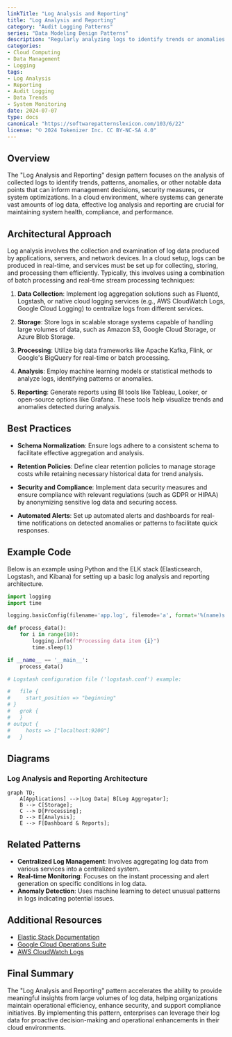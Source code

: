 ```yaml
---
linkTitle: "Log Analysis and Reporting"
title: "Log Analysis and Reporting"
category: "Audit Logging Patterns"
series: "Data Modeling Design Patterns"
description: "Regularly analyzing logs to identify trends or anomalies. This pattern aids in monitoring system behavior and generating actionable insights. For instance, generating monthly reports on data modification activities for management review."
categories:
- Cloud Computing
- Data Management
- Logging
tags:
- Log Analysis
- Reporting
- Audit Logging
- Data Trends
- System Monitoring
date: 2024-07-07
type: docs
canonical: "https://softwarepatternslexicon.com/103/6/22"
license: "© 2024 Tokenizer Inc. CC BY-NC-SA 4.0"
---
```


## Overview

The "Log Analysis and Reporting" design pattern focuses on the analysis of collected logs to identify trends, patterns, anomalies, or other notable data points that can inform management decisions, security measures, or system optimizations. In a cloud environment, where systems can generate vast amounts of log data, effective log analysis and reporting are crucial for maintaining system health, compliance, and performance.

## Architectural Approach

Log analysis involves the collection and examination of log data produced by applications, servers, and network devices. In a cloud setup, logs can be produced in real-time, and services must be set up for collecting, storing, and processing them efficiently. Typically, this involves using a combination of batch processing and real-time stream processing techniques:

1. **Data Collection**: Implement log aggregation solutions such as Fluentd, Logstash, or native cloud logging services (e.g., AWS CloudWatch Logs, Google Cloud Logging) to centralize logs from different services.

2. **Storage**: Store logs in scalable storage systems capable of handling large volumes of data, such as Amazon S3, Google Cloud Storage, or Azure Blob Storage.

3. **Processing**: Utilize big data frameworks like Apache Kafka, Flink, or Google's BigQuery for real-time or batch processing.

4. **Analysis**: Employ machine learning models or statistical methods to analyze logs, identifying patterns or anomalies.

5. **Reporting**: Generate reports using BI tools like Tableau, Looker, or open-source options like Grafana. These tools help visualize trends and anomalies detected during analysis.

## Best Practices

- **Schema Normalization**: Ensure logs adhere to a consistent schema to facilitate effective aggregation and analysis.

- **Retention Policies**: Define clear retention policies to manage storage costs while retaining necessary historical data for trend analysis.

- **Security and Compliance**: Implement data security measures and ensure compliance with relevant regulations (such as GDPR or HIPAA) by anonymizing sensitive log data and securing access.

- **Automated Alerts**: Set up automated alerts and dashboards for real-time notifications on detected anomalies or patterns to facilitate quick responses.

## Example Code

Below is an example using Python and the ELK stack (Elasticsearch, Logstash, and Kibana) for setting up a basic log analysis and reporting architecture.

```python
import logging
import time

logging.basicConfig(filename='app.log', filemode='a', format='%(name)s - %(levelname)s - %(message)s')

def process_data():
    for i in range(10):
        logging.info(f"Processing data item {i}")
        time.sleep(1)

if __name__ == '__main__':
    process_data()

# Logstash configuration file ('logstash.conf') example:

#   file {
#     start_position => "beginning"
# }
#   grok {
#   }
# output {
#     hosts => ["localhost:9200"]
#   }

```

## Diagrams

### Log Analysis and Reporting Architecture

```mermaid
graph TD;
    A[Applications] -->|Log Data| B[Log Aggregator];
    B --> C[Storage];
    C --> D[Processing];
    D --> E[Analysis];
    E --> F[Dashboard & Reports];
```

## Related Patterns

- **Centralized Log Management**: Involves aggregating log data from various services into a centralized system.
- **Real-time Monitoring**: Focuses on the instant processing and alert generation on specific conditions in log data.
- **Anomaly Detection**: Uses machine learning to detect unusual patterns in logs indicating potential issues.

## Additional Resources

- [Elastic Stack Documentation](https://www.elastic.co/guide/index.html)
- [Google Cloud Operations Suite](https://cloud.google.com/products/operations)
- [AWS CloudWatch Logs](https://aws.amazon.com/cloudwatch/)

## Final Summary

The "Log Analysis and Reporting" pattern accelerates the ability to provide meaningful insights from large volumes of log data, helping organizations maintain operational efficiency, enhance security, and support compliance initiatives. By implementing this pattern, enterprises can leverage their log data for proactive decision-making and operational enhancements in their cloud environments.
